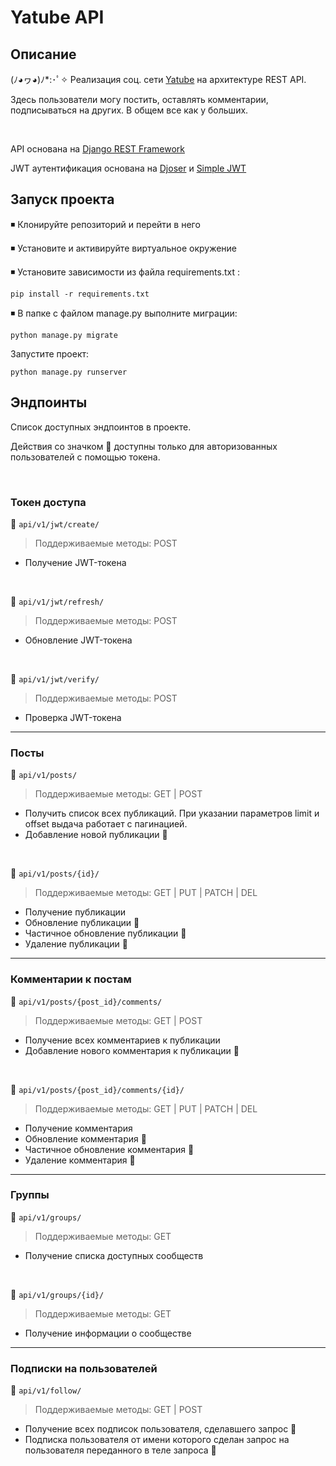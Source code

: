 # Yatube API
 
## Описание
(ﾉ◕ヮ◕)ﾉ*:･ﾟ✧ Реализация соц. сети [Yatube](https://github.com/sasha0090/yatube_project)  на архитектуре REST API.

Здесь пользователи могу постить, оставлять комментарии, подписываться на других. В общем все как у больших.

&nbsp;

API основана на [Django REST Framework](https://github.com/encode/django-rest-framework)

JWT аутентификация основана на [Djoser](https://github.com/sunscrapers/djoser) и [Simple JWT](https://github.com/jazzband/djangorestframework-simplejwt)
  
## Запуск проекта
◾ Клонируйте репозиторий и перейти в него

◾ Установите и активируйте виртуальное окружение

◾ Установите зависимости из файла requirements.txt :
```
pip install -r requirements.txt
```
◾ В папке с файлом manage.py выполните миграции:
```
python manage.py migrate
```
Запустите проект:
```
python manage.py runserver
```
  
## Эндпоинты
Список доступных эндпоинтов в проекте.

Действия со значком 🔐 доступны только для авторизованных пользователей с помощью токена.

&nbsp;

###  Токен доступа

🔷 `api/v1/jwt/create/`
> Поддерживаемые методы:  POST
 - Получение JWT-токена

&nbsp;

🔷 `api/v1/jwt/refresh/`
> Поддерживаемые методы:  POST
 - Обновление JWT-токена
 
&nbsp;

🔷 `api/v1/jwt/verify/`
> Поддерживаемые методы:  POST
 - Проверка JWT-токена

------------

### Посты

🔷 `api/v1/posts/`
> Поддерживаемые методы: GET | POST
 - Получить список всех публикаций. При указании параметров limit и offset выдача работает с пагинацией.
 - Добавление новой публикации 🔐

&nbsp;

🔷 `api/v1/posts/{id}/`
> Поддерживаемые методы: GET | PUT | PATCH | DEL
 - Получение публикации
 - Обновление публикации 🔐
 - Частичное обновление публикации 🔐
 - Удаление публикации 🔐

------------

### Комментарии к постам

🔷 `api/v1/posts/{post_id}/comments/`
> Поддерживаемые методы: GET | POST
 - Получение всех комментариев к публикации
 - Добавление нового комментария к публикации 🔐

&nbsp;

🔷 `api/v1/posts/{post_id}/comments/{id}/`
> Поддерживаемые методы: GET | PUT | PATCH | DEL
 - Получение комментария
 - Обновление комментария 🔐 
 -  Частичное обновление комментария 🔐
 - Удаление комментария 🔐 

------------

### Группы

🔷 `api/v1/groups/`
> Поддерживаемые методы: GET
 - Получение списка доступных сообществ

&nbsp;

🔷 `api/v1/groups/{id}/`
> Поддерживаемые методы: GET
 - Получение информации о сообществе

------------

### Подписки на пользователей

🔷 `api/v1/follow/`
> Поддерживаемые методы: GET | POST
 - Получение всех подписок пользователя, сделавшего запрос 🔐
 - Подписка пользователя от имени которого сделан запрос на пользователя переданного в теле запроса 🔐
